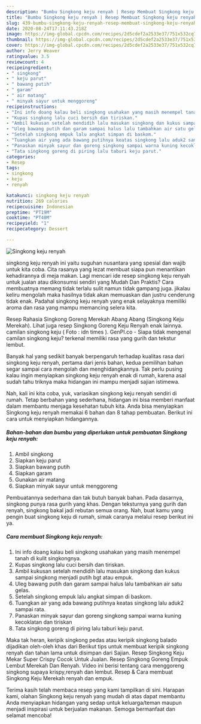 ```yaml
---
description: "Bumbu Singkong keju renyah | Resep Membuat Singkong keju renyah Yang Enak Banget"
title: "Bumbu Singkong keju renyah | Resep Membuat Singkong keju renyah Yang Enak Banget"
slug: 439-bumbu-singkong-keju-renyah-resep-membuat-singkong-keju-renyah-yang-enak-banget
date: 2020-08-24T17:11:43.218Z
image: https://img-global.cpcdn.com/recipes/2d5cdef2a2533e37/751x532cq70/singkong-keju-renyah-foto-resep-utama.jpg
thumbnail: https://img-global.cpcdn.com/recipes/2d5cdef2a2533e37/751x532cq70/singkong-keju-renyah-foto-resep-utama.jpg
cover: https://img-global.cpcdn.com/recipes/2d5cdef2a2533e37/751x532cq70/singkong-keju-renyah-foto-resep-utama.jpg
author: Jerry Weaver
ratingvalue: 3.5
reviewcount: 4
recipeingredient:
- " singkong"
- " keju parut"
- " bawang putih"
- " garam"
- " air matang"
- " minyak sayur untuk menggoreng"
recipeinstructions:
- "Ini info doang kalau beli singkong usahakan yang masih menempel tanah di kulit singkongnya."
- "Kupas singkong lalu cuci bersih dan tiriskan."
- "Ambil kukusan setelah mendidih lalu masukan singkong dan kukus sampai singkong menjadi putih bgt atau empuk."
- "Uleg bawang putih dan garam sampai halus lalu tambahkan air satu gelas."
- "Setelah singkong empuk lalu angkat simpan di baskom."
- "Tuangkan air yang ada bawang putihnya keatas singkong lalu aduk2 sampai rata."
- "Panaskan minyak sayur dan goreng singkong sampai warna kuning kecoklatan dan tiriskan"
- "Tata singkong goreng di piring lalu taburi keju parut."
categories:
- Resep
tags:
- singkong
- keju
- renyah

katakunci: singkong keju renyah 
nutrition: 269 calories
recipecuisine: Indonesian
preptime: "PT19M"
cooktime: "PT40M"
recipeyield: "1"
recipecategory: Dessert

---
```



![Singkong keju renyah](https://img-global.cpcdn.com/recipes/2d5cdef2a2533e37/751x532cq70/singkong-keju-renyah-foto-resep-utama.jpg)


singkong keju renyah ini yaitu suguhan nusantara yang spesial dan wajib untuk kita coba. Cita rasanya yang lezat membuat siapa pun menantikan kehadirannya di meja makan.
Lagi mencari ide resep singkong keju renyah untuk jualan atau dikonsumsi sendiri yang Mudah Dan Praktis? Cara membuatnya memang tidak terlalu sulit namun tidak gampang juga. jikalau keliru mengolah maka hasilnya tidak akan memuaskan dan justru cenderung tidak enak. Padahal singkong keju renyah yang enak selayaknya memiliki aroma dan rasa yang mampu memancing selera kita.

Resep Rahasia Singkong Goreng Merekah Abang Abang (Singkong Keju Merekah). Lihat juga resep Singkong Goreng Keju Renyah enak lainnya. camilan singkong keju ( Foto : idn times ). GenPI.co - Siapa tidak mengenal camilan singkong keju? terkenal memiliki rasa yang gurih dan tekstur lembut.

Banyak hal yang sedikit banyak berpengaruh terhadap kualitas rasa dari singkong keju renyah, pertama dari jenis bahan, kedua pemilihan bahan segar sampai cara mengolah dan menghidangkannya. Tak perlu pusing kalau ingin menyiapkan singkong keju renyah enak di rumah, karena asal sudah tahu triknya maka hidangan ini mampu menjadi sajian istimewa.


Nah, kali ini kita coba, yuk, variasikan singkong keju renyah sendiri di rumah. Tetap berbahan yang sederhana, hidangan ini bisa memberi manfaat dalam membantu menjaga kesehatan tubuh kita. Anda bisa menyiapkan Singkong keju renyah memakai 6 bahan dan 8 tahap pembuatan. Berikut ini cara untuk menyiapkan hidangannya.

<!--inarticleads1-->

##### Bahan-bahan dan bumbu yang diperlukan untuk pembuatan Singkong keju renyah:

1. Ambil  singkong
1. Siapkan  keju parut
1. Siapkan  bawang putih
1. Siapkan  garam
1. Gunakan  air matang
1. Siapkan  minyak sayur untuk menggoreng


Pembuatannya sederhana dan tak butuh banyak bahan. Pada dasarnya, singkong punya rasa gurih yang khas. Dengan teksturnya yang gurih dan renyah, singkong bakal jadi rebutan semua orang. Nah, buat kamu yang pengin buat singkong keju di rumah, simak caranya melalui resep berikut ini ya. 

<!--inarticleads2-->

##### Cara membuat Singkong keju renyah:

1. Ini info doang kalau beli singkong usahakan yang masih menempel tanah di kulit singkongnya.
1. Kupas singkong lalu cuci bersih dan tiriskan.
1. Ambil kukusan setelah mendidih lalu masukan singkong dan kukus sampai singkong menjadi putih bgt atau empuk.
1. Uleg bawang putih dan garam sampai halus lalu tambahkan air satu gelas.
1. Setelah singkong empuk lalu angkat simpan di baskom.
1. Tuangkan air yang ada bawang putihnya keatas singkong lalu aduk2 sampai rata.
1. Panaskan minyak sayur dan goreng singkong sampai warna kuning kecoklatan dan tiriskan
1. Tata singkong goreng di piring lalu taburi keju parut.


Maka tak heran, keripik singkong pedas atau keripik singkong balado dijadikan oleh-oleh khas dari Berikut tips untuk membuat keripik singkong renyah dan tahan lama untuk disimpan dari Sajian. Resep Singkong Keju Mekar Super Crispy Cocok Untuk Jualan. Resep Singkong Goreng Empuk Lembut Merekah Dan Renyah. Video ini berisi tentang cara menggoreng singkong supaya krispy,renyah dan lembut. Resep &amp; Cara membuat Singkong Keju Merekah renyah dan empuk. 

Terima kasih telah membaca resep yang kami tampilkan di sini. Harapan kami, olahan Singkong keju renyah yang mudah di atas dapat membantu Anda menyiapkan hidangan yang sedap untuk keluarga/teman maupun menjadi inspirasi untuk berjualan makanan. Semoga bermanfaat dan selamat mencoba!
